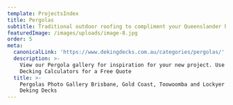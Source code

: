 ```yaml
---
template: ProjectsIndex
title: Pergolas
subtitle: Traditional outdoor roofing to compliment your Queenslander home
featuredImage: /images/uploads/image-8.jpg
order: 5
meta:
  canonicalLink: 'https://www.dekingdecks.com.au/categories/pergolas/'
  description: >-
    View our Pergola gallery for inspiration for your new project. Use our
    Decking Calculators for a Free Quote
  title: >-
    Pergolas Photo Gallery Brisbane, Gold Coast, Toowoomba and Lockyer Valley |
    Deking Decks
---
```


